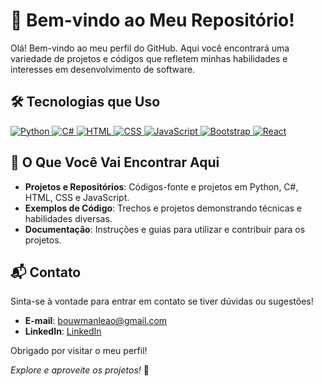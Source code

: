 # 👋 Bem-vindo ao Meu Repositório!

Olá! Bem-vindo ao meu perfil do GitHub. Aqui você encontrará uma variedade de projetos e códigos que refletem minhas habilidades e interesses em desenvolvimento de software.

## 🛠️ Tecnologias que Uso

<p align="left">

  <a href="https://www.python.org/" target="_blank">
    <img src="https://img.shields.io/badge/Python-3776AB?style=for-the-badge&logo=python&logoColor=white" alt="Python">
  </a>
  <a href="https://docs.microsoft.com/en-us/dotnet/csharp/" target="_blank">
    <img src="https://img.shields.io/badge/C%23-239120?style=for-the-badge&logo=c-sharp&logoColor=white" alt="C#">
  </a>
  <a href="https://developer.mozilla.org/en-US/docs/Web/HTML" target="_blank">
    <img src="https://img.shields.io/badge/HTML-E34F26?style=for-the-badge&logo=html5&logoColor=white" alt="HTML">
  </a>
  <a href="https://developer.mozilla.org/en-US/docs/Web/CSS" target="_blank">
    <img src="https://img.shields.io/badge/CSS-1572B6?style=for-the-badge&logo=css3&logoColor=white" alt="CSS">
  </a>
  <a href="https://developer.mozilla.org/en-US/docs/Web/JavaScript" target="_blank">
    <img src="https://img.shields.io/badge/JavaScript-F7DF1C?style=for-the-badge&logo=javascript&logoColor=black" alt="JavaScript">
  </a>
  <a href="https://getbootstrap.com/" target="_blank">
    <img src="https://img.shields.io/badge/Bootstrap-563D7C?style=for-the-badge&logo=bootstrap&logoColor=white" alt="Bootstrap">
  </a>
  <a href="https://reactjs.org/" target="_blank">
    <img src="https://img.shields.io/badge/React-61DAFB?style=for-the-badge&logo=react&logoColor=black" alt="React">
  </a>
</p>

## 📂 O Que Você Vai Encontrar Aqui

- **Projetos e Repositórios**: Códigos-fonte e projetos em Python, C#, HTML, CSS e JavaScript.
- **Exemplos de Código**: Trechos e projetos demonstrando técnicas e habilidades diversas.
- **Documentação**: Instruções e guias para utilizar e contribuir para os projetos.

## 📬 Contato

Sinta-se à vontade para entrar em contato se tiver dúvidas ou sugestões!

- **E-mail**: [bouwmanleao@gmail.com](mailto:bouwmanleao@gmail.com)
- **LinkedIn**: [LinkedIn](https://www.linkedin.com/in/mauro-le%C3%A3o-b62b41260/)

Obrigado por visitar o meu perfil!

*Explore e aproveite os projetos!* 🚀
